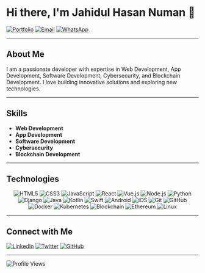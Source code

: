 # Hi there, I'm Jahidul Hasan Numan 👋

[![Portfolio](https://img.shields.io/badge/Portfolio-jhnuman.com-blue?style=for-the-badge)](https://jhnuman.com)
[![Email](https://img.shields.io/badge/Email-jhnuman00@gmail.com-blue?style=for-the-badge)](mailto:jhnuman00@gmail.com)
[![WhatsApp](https://img.shields.io/badge/WhatsApp-+8801317558946-green?style=for-the-badge)](https://wa.me/8801317558946)

---

## About Me

I am a passionate developer with expertise in Web Development, App Development, Software Development, Cybersecurity, and Blockchain Development. I love building innovative solutions and exploring new technologies.

---

## Skills

- **Web Development**
- **App Development**
- **Software Development**
- **Cybersecurity**
- **Blockchain Development**

---

## Technologies

<div align="center">
  <img src="https://img.icons8.com/color/48/000000/html-5.png" alt="HTML5"/>
  <img src="https://img.icons8.com/color/48/000000/css3.png" alt="CSS3"/>
  <img src="https://img.icons8.com/color/48/000000/javascript.png" alt="JavaScript"/>
  <img src="https://img.icons8.com/color/48/000000/react-native.png" alt="React"/>
  <img src="https://img.icons8.com/color/48/000000/vue-js.png" alt="Vue.js"/>
  <img src="https://img.icons8.com/color/48/000000/nodejs.png" alt="Node.js"/>
  <img src="https://img.icons8.com/color/48/000000/python.png" alt="Python"/>
  <img src="https://img.icons8.com/color/48/000000/django.png" alt="Django"/>
  <img src="https://img.icons8.com/color/48/000000/java-coffee-cup-logo.png" alt="Java"/>
  <img src="https://img.icons8.com/color/48/000000/kotlin.png" alt="Kotlin"/>
  <img src="https://img.icons8.com/color/48/000000/swift.png" alt="Swift"/>
  <img src="https://img.icons8.com/color/48/000000/android-os.png" alt="Android"/>
  <img src="https://img.icons8.com/?size=48&id=30659&format=png&color=000000" alt="iOS"/>
  <img src="https://img.icons8.com/color/48/000000/git.png" alt="Git"/>
  <img src="https://img.icons8.com/color/48/000000/github.png" alt="GitHub"/>
  <img src="https://img.icons8.com/color/48/000000/docker.png" alt="Docker"/>
  <img src="https://img.icons8.com/color/48/000000/kubernetes.png" alt="Kubernetes"/>
  <img src="https://img.icons8.com/color/48/000000/blockchain-new-logo.png" alt="Blockchain"/>
  <img src="https://img.icons8.com/color/48/000000/ethereum.png" alt="Ethereum"/>
  <img src="https://img.icons8.com/color/48/000000/linux.png" alt="Linux"/>
</div>

---

## Connect with Me

[![LinkedIn](https://img.shields.io/badge/LinkedIn-Connect-blue?style=for-the-badge&logo=linkedin)](https://www.linkedin.com/in/jhnuman)
[![Twitter](https://img.shields.io/badge/Twitter-Follow-blue?style=for-the-badge&logo=twitter)](https://facebook.com/jahidulhasan.numan)
[![GitHub](https://img.shields.io/badge/GitHub-Follow-blue?style=for-the-badge&logo=github)](https://github.com/numan682)

---

![Profile Views](https://komarev.com/ghpvc/?username=numan682&style=for-the-badge)